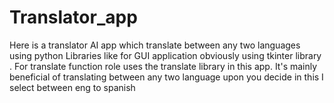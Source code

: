 # Translator_app
Here is a  translator AI  app which translate between any two languages using python Libraries like for GUI application obviously using tkinter library . For translate function role uses the translate library in this  app. It's mainly beneficial of translating between any two language upon you decide in this I select between eng to spanish 
